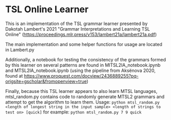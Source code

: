 # TSL Online Learner

This is an implementation of the TSL grammar learner presented by Dakotah Lambert's 2021 "Grammar Interpretations and Learning TSL Online" (https://proceedings.mlr.press/v153/lambert21a/lambert21a.pdf)

The main implementation and some helper functions for usage are located in Lambert.py



Additionally, a notebook for testing the consistency of the grammars formed by this learner on several patterns are found in MITSL2IA_notebook.ipynb and MTSL2IA_notebook.ipynb (using the pipeline from Aksënova 2020, found at https://www.proquest.com/docview/2436889255?pq-origsite=gscholar&fromopenview=true)


Finally, because this TSL learner appears to also learn MTSL languages, mtsl_random.py contains code to randomly generate MTSL2 grammars and attempt to get the algorithm to learn them. 
Usage: `python mtsl_random.py <length of longest string in the input sample> <length of strings to test on> [quick]`
for example: `python mtsl_random.py 7 9 quick`
